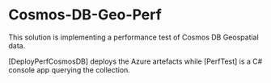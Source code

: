 # Cosmos-DB-Geo-Perf

This solution is implementing a performance test of Cosmos DB Geospatial data.

[DeployPerfCosmosDB] deploys the Azure artefacts while [PerfTest] is a C#
console app querying the collection.
